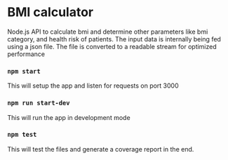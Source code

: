 # BMI calculator

Node.js API to calculate bmi and determine other parameters like bmi category, and health risk of patients.
The input data is internally being fed using a json file. The file is converted to a readable stream for optimized performance

### `npm start`

This will setup the app and listen for requests on port 3000

### `npm run start-dev`

This will run the app in development mode

### `npm test`

This will test the files and generate a coverage report in the end.
